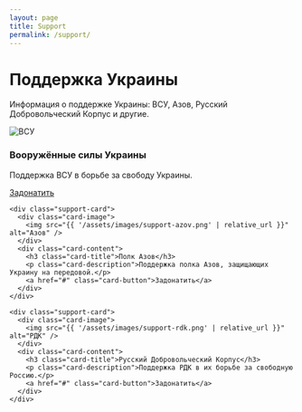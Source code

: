 ```yaml
---
layout: page
title: Support
permalink: /support/
---
```


# Поддержка Украины

<div class="support-page">
  <p>Информация о поддержке Украины: ВСУ, Азов, Русский Добровольческий Корпус и другие.</p>

  <div class="support-cards">
    <div class="support-card">
      <div class="card-image">
        <img src="{{ '/assets/images/support-vsu.png' | relative_url }}" alt="ВСУ" />
      </div>
      <div class="card-content">
        <h3 class="card-title">Вооружённые силы Украины</h3>
        <p class="card-description">Поддержка ВСУ в борьбе за свободу Украины.</p>
        <a href="#" class="card-button">Задонатить</a>
      </div>
    </div>

    <div class="support-card">
      <div class="card-image">
        <img src="{{ '/assets/images/support-azov.png' | relative_url }}" alt="Азов" />
      </div>
      <div class="card-content">
        <h3 class="card-title">Полк Азов</h3>
        <p class="card-description">Поддержка полка Азов, защищающих Украину на передовой.</p>
        <a href="#" class="card-button">Задонатить</a>
      </div>
    </div>

    <div class="support-card">
      <div class="card-image">
        <img src="{{ '/assets/images/support-rdk.png' | relative_url }}" alt="РДК" />
      </div>
      <div class="card-content">
        <h3 class="card-title">Русский Добровольческий Корпус</h3>
        <p class="card-description">Поддержка РДК в их борьбе за свободную Россию.</p>
        <a href="#" class="card-button">Задонатить</a>
      </div>
    </div>
  </div>
</div>
